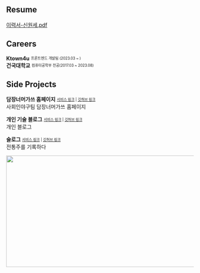## Resume
[이력서-신원세.pdf](https://github.com/shinwonse/shinwonse/files/14837205/-.pdf)

## Careers

**Ktown4u** <sub><sup>프론트엔드 개발팀 (2023.03 ~ )</sup></sub><br/>
**건국대학교** <sub><sup>컴퓨터공학부 전공(2017.03 ~ 2023.08)</sup></sub>


## Side Projects

**담장너머가쓰 홈페이지** <sub><sup>[서비스 링크](https://numugas.vercel.app) | [깃허브 링크](https://github.com/shinwonse/numugas)</sup></sub><br/>
사회인야구팀 담장너머가쓰 홈페이지

**개인 기술 블로그** <sub><sup>[서비스 링크](https://wonse.dev) | [깃허브 링크](https://github.com/shinwonse/blog)</sup></sub><br/>
개인 블로그

**술로그** <sub><sup>[서비스 링크](https://sullog-client.vercel.app/) | [깃허브 링크](https://github.com/sullog-official/sullog-client)</sup></sub><br/>
전통주를 기록하다

<a href="https://github.com/devxb/gitanimals">
<img
  src="https://render.gitanimals.org/farms/shinwonse"
  width="600"
  height="300"
/>
</a>
